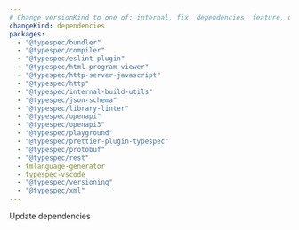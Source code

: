 ```yaml
---
# Change versionKind to one of: internal, fix, dependencies, feature, deprecation, breaking
changeKind: dependencies
packages:
  - "@typespec/bundler"
  - "@typespec/compiler"
  - "@typespec/eslint-plugin"
  - "@typespec/html-program-viewer"
  - "@typespec/http-server-javascript"
  - "@typespec/http"
  - "@typespec/internal-build-utils"
  - "@typespec/json-schema"
  - "@typespec/library-linter"
  - "@typespec/openapi"
  - "@typespec/openapi3"
  - "@typespec/playground"
  - "@typespec/prettier-plugin-typespec"
  - "@typespec/protobuf"
  - "@typespec/rest"
  - tmlanguage-generator
  - typespec-vscode
  - "@typespec/versioning"
  - "@typespec/xml"
---
```


Update dependencies
